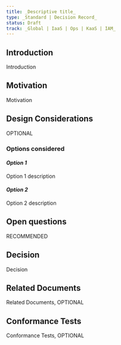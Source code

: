 ```yaml
---
title: _Descriptive title_
type: _Standard | Decision Record_
status: Draft
track: _Global | IaaS | Ops | KaaS | IAM_
---
```


<!---
This is a template striving to provide a starting point for
creating a standard or decision record adhering to scs-0001.
Replace at least all text which is _italic_.
See https://github.com/SovereignCloudStack/standards/blob/main/Standards/scs-0001-v1-sovereign-cloud-standards.md
--->

## Introduction

Introduction

## Motivation

Motivation

## Design Considerations

OPTIONAL

### Options considered

#### _Option 1_

Option 1 description

#### _Option 2_

Option 2 description

## Open questions

RECOMMENDED

## Decision

Decision

## Related Documents

Related Documents, OPTIONAL

## Conformance Tests

Conformance Tests, OPTIONAL
